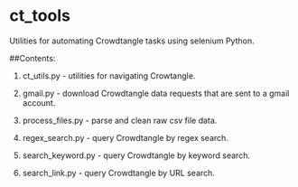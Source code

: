 # ct_tools
Utilities for automating Crowdtangle tasks using selenium Python.

##Contents:

1. ct_utils.py - utilities for navigating Crowtangle.

2. gmail.py - download Crowdtangle data requests that are sent to a gmail account.

3. process_files.py - parse and clean raw csv file data.

4. regex_search.py - query Crowdtangle by regex search.

5. search_keyword.py - query Crowdtangle by keyword search.

6. search_link.py - query Crowdtangle by URL search.
